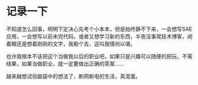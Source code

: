 # 记录一下

不知道怎么回事，明明下定决心先考个小本本，但是始终静不下来，一会想写SAE应用，一会想写以前未完代码，或者又想学习新的东西，半夜没事爬技术博客，闭着眼还是想着刚刚的文字，我勒个去，这叫我情何以堪。

也许我根本不该把这个当做我以后的职业吧，如果只是兴趣可以随便的把玩，不需结果，如果当做职业，就一定要做出正确的答案……

越来越想试验脑袋中的想法了，断网断电的生活，真混蛋。


